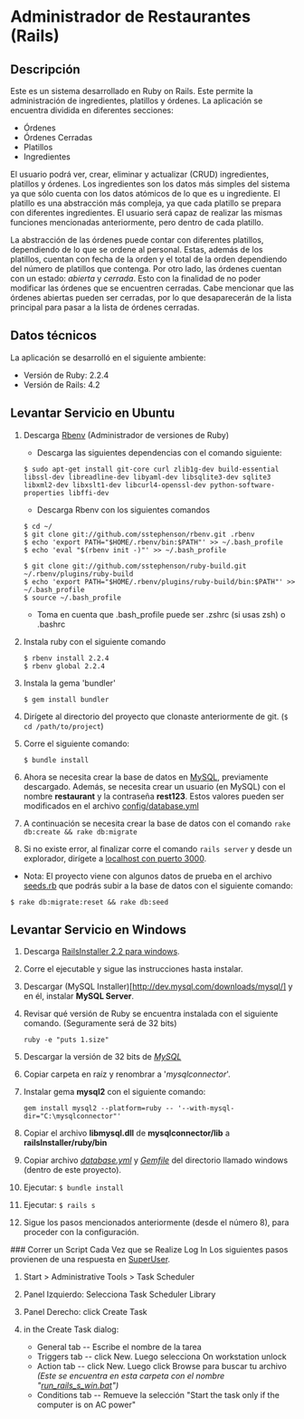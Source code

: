 # Administrador de Restaurantes (Rails)

## Descripción

Este es un sistema desarrollado en Ruby on Rails. Este permite la administración de ingredientes, platillos y órdenes. La aplicación se encuentra dividida en diferentes secciones:

* Órdenes
* Órdenes Cerradas
* Platillos
* Ingredientes

El usuario podrá ver, crear, eliminar y actualizar (CRUD) ingredientes, platillos y órdenes. Los ingredientes son los datos más simples del sistema ya que sólo cuenta con los datos atómicos de lo que es u ingrediente. El platillo es una abstracción más compleja, ya que cada platillo se prepara con diferentes ingredientes. El usuario será capaz de realizar las mismas funciones mencionadas anteriormente, pero dentro de cada platillo.

La abstracción de las órdenes puede contar con diferentes platillos, dependiendo de lo que se ordene al personal. Estas, además de los platillos, cuentan con fecha de la orden y el total de la orden dependiendo del número de platillos que contenga. Por otro lado, las órdenes cuentan con un estado: _abierta_ y _cerrada_. Esto con la finalidad de no poder modificar las órdenes que se encuentren cerradas. Cabe mencionar que las órdenes abiertas pueden ser cerradas, por lo que desaparecerán de la lista principal para pasar a la lista de órdenes cerradas.

## Datos técnicos

La aplicación se desarrolló en el siguiente ambiente:

* Versión de Ruby: 2.2.4
* Versión de Rails: 4.2

## Levantar Servicio en Ubuntu

1. Descarga [Rbenv](http://rbenv.org/) (Administrador de versiones de Ruby)
    - Descarga las siguientes dependencias con el comando siguiente:
    ```shell
    $ sudo apt-get install git-core curl zlib1g-dev build-essential libssl-dev libreadline-dev libyaml-dev libsqlite3-dev sqlite3 libxml2-dev libxslt1-dev libcurl4-openssl-dev python-software-properties libffi-dev
    ```
    - Descarga Rbenv con los siguientes comandos
    ```shell
    $ cd ~/
    $ git clone git://github.com/sstephenson/rbenv.git .rbenv
    $ echo 'export PATH="$HOME/.rbenv/bin:$PATH"' >> ~/.bash_profile
    $ echo 'eval "$(rbenv init -)"' >> ~/.bash_profile

    $ git clone git://github.com/sstephenson/ruby-build.git ~/.rbenv/plugins/ruby-build
    $ echo 'export PATH="$HOME/.rbenv/plugins/ruby-build/bin:$PATH"' >> ~/.bash_profile
    $ source ~/.bash_profile
    ```
    - Toma en cuenta que .bash_profile puede ser .zshrc (si usas zsh) o .bashrc
2. Instala ruby con el siguiente comando
    ```shell
    $ rbenv install 2.2.4
    $ rbenv global 2.2.4
    ```

3. Instala la gema 'bundler'
    ```shell
    $ gem install bundler
    ```

4. Dirígete al directorio del proyecto que clonaste anteriormente de git. (`$ cd /path/to/project`)

5. Corre el siguiente comando:
    ```shell
    $ bundle install
    ```
6. Ahora se necesita crear la base de datos en [MySQL](https://www.mysql.com/), previamente descargado. Además, se necesita crear un usuario (en MySQL) con el nombre **restaurant** y la contraseña **rest123**. Estos valores pueden ser modificados en el archivo [config/database.yml](./config/database.yml)

7. A continuación se necesita crear la base de datos con el comando `rake db:create && rake db:migrate`

8. Si no existe error, al finalizar corre el comando `rails server` y desde un explorador, dirígete a [localhost con puerto 3000](http://localhost:3000).


* Nota: El proyecto viene con algunos datos de prueba en el archivo [seeds.rb](./db/seeds.rb) que podrás subir a la base de datos con el siguiente comando:

```shell
$ rake db:migrate:reset && rake db:seed
```

## Levantar Servicio en Windows

1. Descarga [RailsInstaller 2.2 para windows](http://railsinstaller.org/en).

2. Corre el ejecutable y sigue las instrucciones hasta instalar.

3. Descargar (MySQL Installer)[http://dev.mysql.com/downloads/mysql/] y en él, instalar **MySQL Server**.

4. Revisar qué versión de Ruby se encuentra instalada con el siguiente comando. (Seguramente será de 32 bits)
	```shell
	ruby -e "puts 1.size"
	```

5. Descargar la versión de 32 bits de *[MySQL][mysqlconnector]*

6. Copiar carpeta en raíz y renombrar a '*mysqlconnector*'.

7. Instalar gema **mysql2** con el siguiente comando:
	```shell
	gem install mysql2 --platform=ruby -- '--with-mysql-dir="C:\mysqlconnector"'
	```

8. Copiar el archivo **libmysql.dll** de **mysqlconnector/lib** a **railsInstaller/ruby/bin**

9. Copiar archivo *[database.yml][database]* y *[Gemfile][gemfile]* del directorio llamado windows (dentro de este proyecto).

10. Ejecutar: `$ bundle install`

11. Ejecutar: `$ rails s`

12. Sigue los pasos mencionados anteriormente (desde el número 8), para proceder con la configuración.

### Correr un Script Cada Vez que se Realize Log In
Los siguientes pasos provienen de una respuesta en [SuperUser](http://superuser.com/questions/15596/automatically-run-a-script-when-i-log-on-to-windows).

1. Start > Administrative Tools > Task Scheduler

2. Panel Izquierdo: Selecciona Task Scheduler Library

3. Panel Derecho: click Create Task

4. in the Create Task dialog:
    * General tab -- Escribe el nombre de la tarea
    * Triggers tab -- click New. Luego selecciona On workstation unlock
    * Action tab -- click New. Luego click Browse para buscar tu archivo *(Este se encuentra en esta carpeta con el nombre "[run_rails_s_win.bat][bat]")*
    * Conditions tab -- Remueve la selección "Start the task only if the computer is on AC power"

[gemfile]: .windows/Gemfile
[database]: ./windows/database.yml
[bat]: ./run_rails_s_win.bat
[mysqlconnector]: http://dev.mysql.com/downloads/connector/c/
